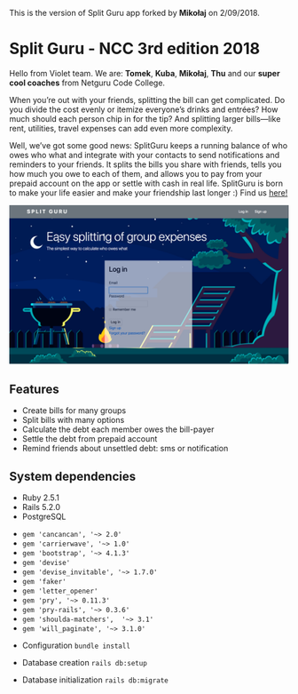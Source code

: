 This is the version of Split Guru app forked by **Mikołaj** on 2/09/2018.

# Split Guru - NCC 3rd edition 2018

Hello from Violet team. We are: **Tomek**, **Kuba**, **Mikołaj**, **Thu** and our **super cool coaches** from Netguru Code College.

When you’re out with your friends, splitting the bill can get complicated. Do you divide the cost evenly or itemize everyone’s drinks and entrées? How much should each person chip in for the tip? And splitting larger bills—like rent, utilities, travel expenses can add even more complexity.

Well, we’ve got some good news: SplitGuru keeps a running balance of who owes who what and integrate with your contacts to send notifications and reminders to your friends. It splits the bills you share with friends, tells you how much you owe to each of them, and allows you to pay from your prepaid account on the app or settle with cash in real life. SplitGuru is born to make your life easier and make your friendship last longer :) Find us [here!](https://nccappviolet.herokuapp.com/)

![welcome_view](/app/assets/images/readme.png)

## Features
* Create bills for many groups
* Split bills with many options
* Calculate the debt each member owes the bill-payer
* Settle the debt from prepaid account
* Remind friends about unsettled debt: sms or notification

## System dependencies
* Ruby 2.5.1
* Rails 5.2.0
* PostgreSQL

- `gem 'cancancan', '~> 2.0'`
- `gem 'carrierwave', '~> 1.0'`
- `gem 'bootstrap', '~> 4.1.3'`
- `gem 'devise'`
- `gem 'devise_invitable', '~> 1.7.0'`
- `gem 'faker'`
- `gem 'letter_opener'`
- `gem 'pry', '~> 0.11.3'`
- `gem 'pry-rails', '~> 0.3.6'`
- `gem 'shoulda-matchers',	'~>	3.1'`
- `gem 'will_paginate', '~> 3.1.0'`

* Configuration
`bundle install`

* Database creation
`rails db:setup`

* Database initialization
`rails db:migrate`
